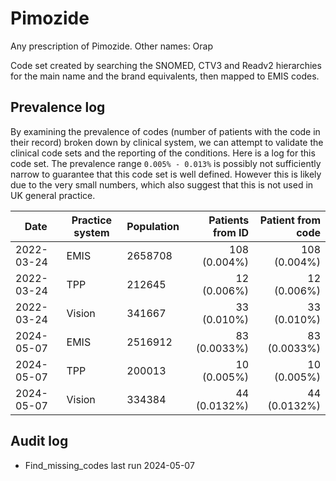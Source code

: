 # Pimozide

Any prescription of Pimozide. Other names: Orap

Code set created by searching the SNOMED, CTV3 and Readv2 hierarchies for the main name and the brand equivalents, then mapped to EMIS codes.

## Prevalence log

By examining the prevalence of codes (number of patients with the code in their record) broken down by clinical system, we can attempt to validate the clinical code sets and the reporting of the conditions. Here is a log for this code set. The prevalence range `0.005% - 0.013%` is possibly not sufficiently narrow to guarantee that this code set is well defined. However this is likely due to the very small numbers, which also suggest that this is not used in UK general practice.

| Date       | Practice system | Population | Patients from ID | Patient from code |
| ---------- | --------------- | ---------- | ---------------: | ----------------: |
| 2022-03-24 | EMIS            | 2658708    |     108 (0.004%) |      108 (0.004%) |
| 2022-03-24 | TPP             | 212645     |      12 (0.006%) |       12 (0.006%) |
| 2022-03-24 | Vision          | 341667     |      33 (0.010%) |       33 (0.010%) |
| 2024-05-07 | EMIS            | 2516912    |     83 (0.0033%) |      83 (0.0033%) |
| 2024-05-07 | TPP             | 200013     |      10 (0.005%) |       10 (0.005%) |
| 2024-05-07 | Vision          | 334384     |     44 (0.0132%) |      44 (0.0132%) |

## Audit log

- Find_missing_codes last run 2024-05-07
